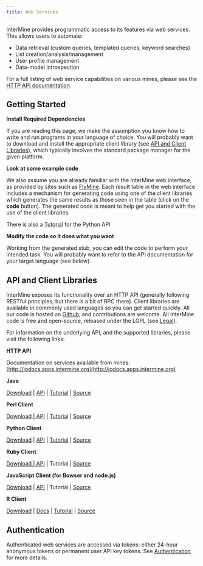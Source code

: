 ```yaml
---
title: Web Services
---
```


InterMine provides programmatic access to its features via web services. This allows users to automate:

* Data retrieval \(custom queries, templated queries, keyword searches\)
* List creation/analysis/management
* User profile management
* Data-model introspection

For a full listing of web service capabilities on various mines, please see the [HTTP API documentation](http://iodocs.apps.intermine.org).

## Getting Started

**Install Required Dependencies**

If you are reading this page, we make the assumption you know how to write and run programs in your language of choice. You will probably want to download and install the appropriate client library \(see [API and Client Libraries](index.md#api-and-client-libraries)\), which typically involves the standard package manager for the given platform.

**Look at some example code**

We also assume you are already familiar with the InterMine web interface, as provided by sites such as [FlyMine](http://www.flymine.org). Each result table in the web interface includes a mechanism for generating code using one of the client libraries which generates the same results as those seen in the table \(click on the **code** button\). The generated code is meant to help get you started with the use of the client libraries.

There is also a [Tutorial](tutorial.md) for the Python API

**Modify the code so it does what you want**

Working from the generated stub, you can edit the code to perform your intended task. You will probably want to refer to the API documentation for your target language \(see below\).

## API and Client Libraries

InterMine exposes its functionality over an HTTP API \(generally following RESTful principles, but there is a bit of RPC there\). Client libraries are available in commonly used languages so you can get started quickly. All our code is hosted on [Github](http://www.github.com/intermine), and contributions are welcome. All InterMine code is free and open-source, released under the LGPL \(see [Legal](../about/index.md#legal)\).

For information on the underlying API, and the supported libraries, please visit the following links:

**HTTP API**

Documentation on services available from mines: [http://iodocs.apps.intermine.org](http://iodocs.apps.intermine.org)

**Java**

[Download](https://github.com/intermine/intermine-ws-java) \| [API](http://intermine.org/intermine-ws-java/javadoc/) \| [Tutorial](https://github.com/intermine/intermine-ws-java-docs/) \| [Source](https://github.com/intermine/intermine-ws-java)

**Perl Client**

[Download \| API](http://search.cpan.org/perldoc?Webservice%3A%3AInterMine) \| [Tutorial](https://metacpan.org/pod/distribution/Webservice-InterMine/lib/Webservice/InterMine/Cookbook.pod) \| [Source](https://github.com/intermine/intermine-ws-perl)

**Python Client**

[Download](http://pypi.python.org/pypi/intermine) \| [API](http://intermine.org/intermine-ws-python) \| [Tutorial](https://github.com/intermine/intermine-ws-python-docs/) \| [Source](https://github.com/intermine/intermine-ws-client.py)

**Ruby Client**

[Download \| API](http://www.rubygems.org/gems/intermine) \| Tutorial \| [Source](https://github.com/intermine/intermine-ws-ruby)

**JavaScript Client \(for Bowser and node.js\)**

[Download](https://npmjs.org/package/imjs) \| [API](http://alexkalderimis.github.io/imjs/) \| Tutorial \| [Source](https://github.com/intermine/imjs)

**R Client**

[Download](http://bioconductor.org/packages/release/bioc/html/InterMineR.html) \| [Docs](http://bioconductor.org/packages/release/bioc/html/InterMineR.html) \| [Tutorial](http://bioconductor.org/packages/release/bioc/html/InterMineR.html) \| [Source](http://bioconductor.org/packages/release/bioc/html/InterMineR.html)

## Authentication

Authenticated web services are accessed via tokens: either 24-hour anonymous tokens or permanent user API key tokens. See [Authentication](authentication.md) for more details.

